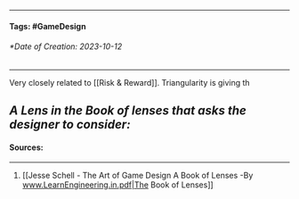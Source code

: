 __________________________________________________________________________
#### **Tags:** #GameDesign 
###### *Date of Creation: 2023-10-12
__________________________________________________________________________

Very closely related to [[Risk & Reward]]. Triangularity is giving th

***A Lens in the Book of lenses that asks the designer to consider:***
- 
#### Sources:
__________________________________________________________________________
1. [[Jesse Schell - The Art of Game Design A Book of Lenses -By www.LearnEngineering.in.pdf|The Book of Lenses]]